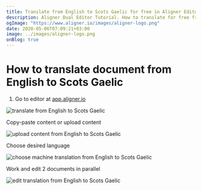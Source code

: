 ```yaml
---
title: Translate from English to Scots Gaelic for free in Aligner Editor
description: Aligner Dual Editor Tutorial. How to translate for free from English to Scots Gaelic. Aligner is multilingual document management platform. 
ogImage: "https://www.aligner.io/images/aligner-logo.png"
date: 2020-05-06T07:09:21+03:00
image: ../images/aligner-logo.png
onBlog: true
---
```


# How to translate document from English to Scots Gaelic

1. Go to editor at [app.aligner.io](https://app.aligner.io "Aligner App web page")

![translate from English to Scots Gaelic](../aligner-blank-editor.png "translate from English to Scots Gaelic")

Copy-paste content or upload content

![upload content from English to Scots Gaelic](../aligner-uploaded-document.png "upload content from English to Scots Gaelic")

Choose desired language

![choose machine translation from English to Scots Gaelic](../aligner-language-dropdown.png "choose machine translation from English to Scots Gaelic")

Work and edit 2 documents in parallel

![edit translation from English to Scots Gaelic](../aligner-double-sitded-editor.png "edit translation from English to Scots Gaelic")

